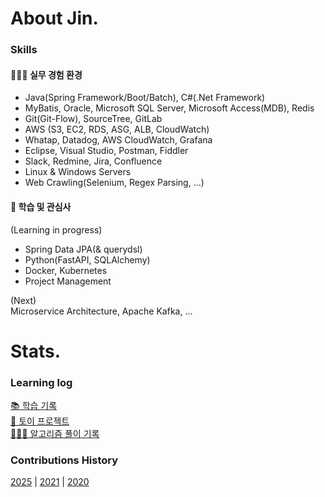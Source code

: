 # About Jin.

### Skills

#### 👨🏻‍💻 실무 경험 환경  
- Java(Spring Framework/Boot/Batch), C#(.Net Framework)  
- MyBatis, Oracle, Microsoft SQL Server, Microsoft Access(MDB), Redis  
- Git(Git-Flow), SourceTree, GitLab  
- AWS (S3, EC2, RDS, ASG, ALB, CloudWatch)  
- Whatap, Datadog, AWS CloudWatch, Grafana  
- Eclipse, Visual Studio, Postman, Fiddler  
- Slack, Redmine, Jira, Confluence  
- Linux & Windows Servers  
- Web Crawling(Selenium, Regex Parsing, ...)  
  
#### 📖 학습 및 관심사
(Learning in progress)
- Spring Data JPA(& querydsl)
- Python(FastAPI, SQLAlchemy)
- Docker, Kubernetes
- Project Management

(Next)  
Microservice Architecture, Apache Kafka, ...

# Stats.

### Learning log

[📚 학습 기록](https://github.com/eljay0921/learning-log-repo)  
[💫 토이 프로젝트](https://github.com/eljay0921/toy-projects)  
[👨🏻‍💻 알고리즘 풀이 기록](https://github.com/eljay0921/algorithms)  

### Contributions History
[2025](https://github.com/eljay0921?tab=overview&from=2025-01-01&to=2025-12-31) |
[2021](https://github.com/eljay0921?tab=overview&from=2021-01-01&to=2021-12-31) |
[2020](https://github.com/eljay0921?tab=overview&from=2020-01-01&to=2020-12-31) 

